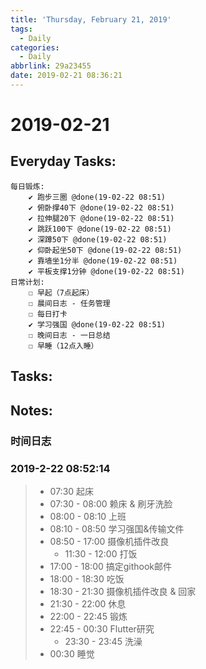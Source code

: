 ```yaml
---
title: 'Thursday, February 21, 2019'
tags:
  - Daily
categories:
  - Daily
abbrlink: 29a23455
date: 2019-02-21 08:36:21
---
```


#  2019-02-21

<!-- more -->

## Everyday Tasks:
    每日锻炼:
        ✔ 跑步三圈 @done(19-02-22 08:51)
        ✔ 俯卧撑40下 @done(19-02-22 08:51)
        ✔ 拉伸腿20下 @done(19-02-22 08:51)
        ✔ 跳跃100下 @done(19-02-22 08:51)
        ✔ 深蹲50下 @done(19-02-22 08:51)
        ✔ 仰卧起坐50下 @done(19-02-22 08:51)
        ✔ 靠墙坐1分半 @done(19-02-22 08:51)
        ✔ 平板支撑1分钟 @done(19-02-22 08:51)
    日常计划:
        ☐ 早起（7点起床）
        ☐ 晨间日志 - 任务管理
        ☐ 每日打卡
        ✔ 学习强国 @done(19-02-22 08:51)
        ☐ 晚间日志 - 一日总结
        ☐ 早睡（12点入睡）

## Tasks:

## Notes:

### 时间日志
### 2019-2-22 08:52:14
> - 07:30 起床
> - 07:30 - 08:00 赖床 & 刷牙洗脸
> - 08:00 - 08:10 上班
> - 08:10 - 08:50 学习强国&传输文件
> - 08:50 - 17:00 摄像机插件改良
>   - 11:30 - 12:00 打饭
> - 17:00 - 18:00 搞定githook邮件
> - 18:00 - 18:30 吃饭
> - 18:30 - 21:30 摄像机插件改良 & 回家
> - 21:30 - 22:00 休息
> - 22:00 - 22:45 锻炼
> - 22:45 - 00:30 Flutter研究
>   - 23:30 - 23:45 洗澡
> - 00:30 睡觉